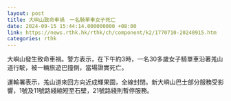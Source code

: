 ```yaml
---
layout: post
title: 大嶼山致命車禍　一名騎單車女子死亡
date: 2024-09-15 15:44:14.000000000 +08:00
link: https://news.rthk.hk/rthk/ch/component/k2/1770710-20240915.htm
categories: rthk
---
```


大嶼山發生致命車禍。警方表示，在下午約3時，一名30多歲女子騎單車沿著羗山道行駛，被一輛旅遊巴撞倒，當場證實死亡。

運輸署表示，羗山道來回方向近成輝果園，全線封閉。新大嶼山巴士部分服務受影響，1號及11號路綫縮短至石壁，21號路綫則暫停服務。
